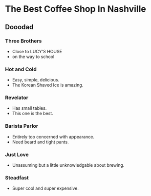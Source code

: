 # The Best Coffee Shop In Nashville
Dooodad
---
### Three Brothers
 - Close to LUCY'S HOUSE
 - on the way to school

### Hot and Cold
 - Easy, simple, delicious. 
 - The Korean Shaved Ice is amazing. 

### Revelator
 - Has small tables. 
 - This one is the best. 

### Barista Parlor
 - Entirely too concerned with appearance. 
 - Need beard and tight pants. 

### Just Love
 - Unassuming but a little unknowledgable about brewing. 

### Steadfast
 - Super cool and super expensive. 

